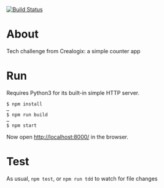 [![Build Status](https://travis-ci.org/ikr/crealogix-tech-challenge-simple-counter-app.svg?branch=master)](https://travis-ci.org/ikr/crealogix-tech-challenge-simple-counter-app)

# About

Tech challenge from Crealogix: a simple counter app

# Run

Requires Python3 for its built-in simple HTTP server.

```
$ npm install
…
$ npm run build
…
$ npm start
```

Now open [http://localhost:8000/](http://localhost:8000/) in the browser.

# Test

As usual, `npm test`, or `npm run tdd` to watch for file changes
